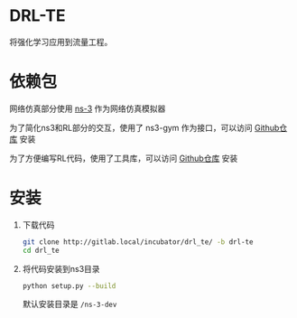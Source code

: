<!--
 * @author: Jiawei Wu
 * @create time: 1970-01-01 08:00
 * @edit time: 2020-02-22 20:58
 * @file: /README.md
 -->
DRL-TE
============  

将强化学习应用到流量工程。

依赖包
============

网络仿真部分使用  [ns-3](https://www.nsnam.org/) 作为网络仿真模拟器

为了简化ns3和RL部分的交互，使用了 ns3-gym 作为接口，可以访问 [Github仓库](https://github.com/LampV/ns3gym-brief) 安装

为了方便编写RL代码，使用了工具库，可以访问 [Github仓库](https://github.com/LampV/Reinforcement-Learning) 安装

安装
============

1. 下载代码

   ```bash
   git clone http://gitlab.local/incubator/drl_te/ -b drl-te
   cd drl_te
   ```

2. 将代码安装到ns3目录

   ```bash
   python setup.py --build 
   ```

   默认安装目录是 `/ns-3-dev`